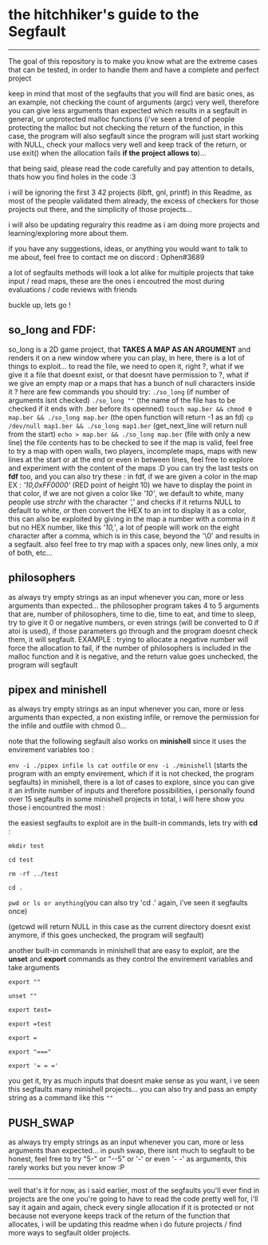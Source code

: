 # the hitchhiker's guide to the Segfault
------------------------------

The goal of this repository is to make you know what are the extreme cases that can be tested, in order to handle them and have a complete and perfect project

keep in mind that most of the segfaults that you will find are basic ones, as an example, not checking the count of arguments (argc) very well, therefore you can give less arguments than expected which results in a segfault in general, or unprotected malloc functions (i've seen a trend of people protecting the malloc but not checking the return of the function, in this case, the program will also segfault since the program will just start working with NULL, check your mallocs very well and keep track of the return, or use exit() when the allocation fails **if the project allows to**)...

that being said, please read the code carefully and pay attention to details, thats how you find holes in the code :3

i will be ignoring the first 3 42 projects (libft, gnl, printf) in this Readme, as most of the people validated them already, the excess of checkers for those projects out there, and the simplicity of those projects...

i will also be updating reguralry this readme as i am doing more projects and learning/exploring more about them.

if you have any suggestions, ideas, or anything you would want to talk to me about, feel free to contact me on discord : Ophen#3689

a lot of segfaults methods will look a lot alike for multiple projects that take input / read maps, these are the ones i encoutred the most during evaluations / code reviews with friends

buckle up, lets go !

## so_long and FDF:
so_long is a 2D game project, that **TAKES A MAP AS AN ARGUMENT** and renders it on a new window where you can play, in here, there is a lot of things to exploit...
to read the file, we need to open it, right ?, what if we give it a file that doesnt exist, or that doesnt have permission to ?, what if we give an empty map or a maps that has a bunch of null characters inside it ?
here are few commands you should try: 
`./so_long` (if number of arguments isnt checked)
`./so_long ""` (the name of the file has to be checked if it ends with .ber before its openned)
`touch map.ber && chmod 0 map.ber && ./so_long map.ber` (the open function will return -1 as an fd)
`cp /dev/null map1.ber && ./so_long map1.ber` (get_next_line will return null from the start)
`echo > map.ber && ./so_long map.ber` (file with only a new line)
the file contents has to be checked to see if the map is valid, feel free to try a map with open walls, two players, incomplete maps, maps with new lines at the start or at the end or even in between lines, feel free to explore and experiment with the content of the maps :D
you can try the last tests on **fdf** too, and you can also try these : 
in fdf, if we are given a color in the map EX : *'10,0xFF0000'* (RED point of height 10) we have to display the point in that color, if we are not given a color like *'10'*, we default to white, many people use *strchr* with the character *','* and checks if it returns NULL to default to white, or then convert the HEX to an int to display it as a color, this can also be exploited by giving in the map a number with a comma in it but no HEX number, like this *'10,'*, a lot of people will work on the eight character after a comma, which is in this case, beyond the '\0' and results in a segfault.
also feel free to try map with a spaces only, new lines only, a mix of both, etc...

## philosophers
as always try empty strings as an input whenever you can, more or less arguments than expected...
the philosopher program takes 4 to 5 arguments that are, number of philosophers, time to die, time to eat, and time to sleep, try to give it 0 or negative numbers, or even strings (will be converted to 0 if atoi is used), if those parameters go through and the program doesnt check them, it will segfault.
EXAMPLE : trying to allocate a negative number will force the allocation to fail, if the number of philosophers is included in the malloc function and it is negative, and the return value goes unchecked, the program will segfault

## pipex and minishell
as always try empty strings as an input whenever you can, more or less arguments than expected, a non existing infile, or remove the permission for the infile and outfile with chmod 0...

note that the following segfault also works on **minishell** since it uses the envirement variables too :

`env -i ./pipex infile ls cat outfile` or `env -i ./minishell` (starts the program with an empty envirement, which if it is not checked, the program segfaults)
in minishell, there is a lot of cases to explore, since you can give it an infinite number of inputs and therefore possibilities, i personally found over 15 segfaults in some minishell projects in total, i will here show you those i encountred the most :

the easiest segfaults to exploit are in the built-in commands, lets try with **cd** :

`mkdir test`

`cd test`

`rm -rf ../test`

`cd .`

`pwd or ls or anything`(you can also try 'cd .' again, i've seen it segfaults once)

(getcwd will return NULL in this case as the current directory doesnt exist anymore, if this goes unchecked, the program will segfault)

another built-in commands in minishell that are easy to exploit, are the **unset** and **export** commands as they control the envirement variables and take arguments

`export ""`

`unset ""`

`export test=`

`export =test`

`export =`

`export "==="`

`export '= = ='` 

you get it, try as much inputs that doesnt make sense as you want, i ve seen this segfaults many minishell projects...
you can also try and pass an empty string as a command like this `""`

## PUSH_SWAP
as always try empty strings as an input whenever you can, more or less arguments than expected...
in push swap, there isnt much to segfault to be honest, feel free to try "5-" or "--5" or '-' or even '- -' as arguments, this rarely works but you never know :P


------------------------------
well that's it for now, as i said earlier, most of the segfaults you'll ever find in projects are the one you're going to have to read the code pretty well for, i'll say it again and again, check every single allocation if it is protected or not because not everyone keeps track of the return of the function that allocates, i will be updating this readme when i do future projects / find more ways to segfault older projects.
